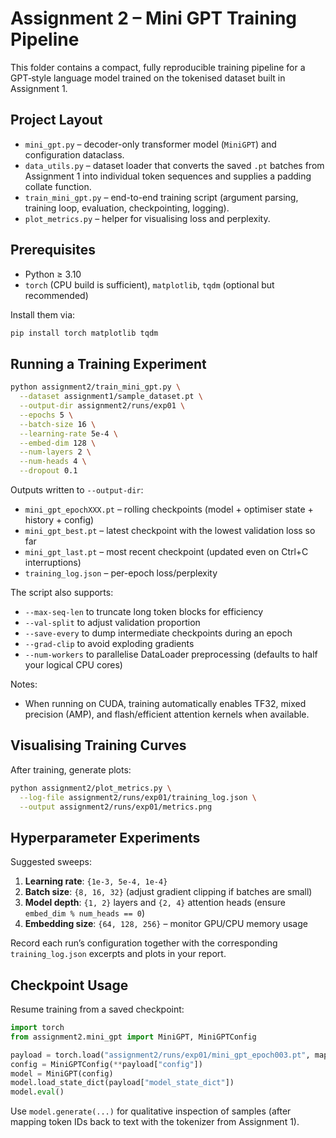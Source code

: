 # Assignment 2 – Mini GPT Training Pipeline

This folder contains a compact, fully reproducible training pipeline for a GPT‑style language model trained on the tokenised dataset built in Assignment 1.

## Project Layout
- `mini_gpt.py` – decoder-only transformer model (`MiniGPT`) and configuration dataclass.
- `data_utils.py` – dataset loader that converts the saved `.pt` batches from Assignment 1 into individual token sequences and supplies a padding collate function.
- `train_mini_gpt.py` – end-to-end training script (argument parsing, training loop, evaluation, checkpointing, logging).
- `plot_metrics.py` – helper for visualising loss and perplexity.

## Prerequisites
- Python ≥ 3.10
- `torch` (CPU build is sufficient), `matplotlib`, `tqdm` (optional but recommended)

Install them via:
```bash
pip install torch matplotlib tqdm
```

## Running a Training Experiment
```bash
python assignment2/train_mini_gpt.py \
  --dataset assignment1/sample_dataset.pt \
  --output-dir assignment2/runs/exp01 \
  --epochs 5 \
  --batch-size 16 \
  --learning-rate 5e-4 \
  --embed-dim 128 \
  --num-layers 2 \
  --num-heads 4 \
  --dropout 0.1
```

Outputs written to `--output-dir`:
- `mini_gpt_epochXXX.pt` – rolling checkpoints (model + optimiser state + history + config)
- `mini_gpt_best.pt` – latest checkpoint with the lowest validation loss so far
- `mini_gpt_last.pt` – most recent checkpoint (updated even on Ctrl+C interruptions)
- `training_log.json` – per-epoch loss/perplexity

The script also supports:
- `--max-seq-len` to truncate long token blocks for efficiency
- `--val-split` to adjust validation proportion
- `--save-every` to dump intermediate checkpoints during an epoch
- `--grad-clip` to avoid exploding gradients
- `--num-workers` to parallelise DataLoader preprocessing (defaults to half your logical CPU cores)

Notes:
- When running on CUDA, training automatically enables TF32, mixed precision (AMP), and flash/efficient attention kernels when available.

## Visualising Training Curves
After training, generate plots:
```bash
python assignment2/plot_metrics.py \
  --log-file assignment2/runs/exp01/training_log.json \
  --output assignment2/runs/exp01/metrics.png
```

## Hyperparameter Experiments
Suggested sweeps:
1. **Learning rate**: `{1e-3, 5e-4, 1e-4}`
2. **Batch size**: `{8, 16, 32}` (adjust gradient clipping if batches are small)
3. **Model depth**: `{1, 2}` layers and `{2, 4}` attention heads (ensure `embed_dim % num_heads == 0`)
4. **Embedding size**: `{64, 128, 256}` – monitor GPU/CPU memory usage

Record each run’s configuration together with the corresponding `training_log.json` excerpts and plots in your report.

## Checkpoint Usage
Resume training from a saved checkpoint:
```python
import torch
from assignment2.mini_gpt import MiniGPT, MiniGPTConfig

payload = torch.load("assignment2/runs/exp01/mini_gpt_epoch003.pt", map_location="cpu")
config = MiniGPTConfig(**payload["config"])
model = MiniGPT(config)
model.load_state_dict(payload["model_state_dict"])
model.eval()
```

Use `model.generate(...)` for qualitative inspection of samples (after mapping token IDs back to text with the tokenizer from Assignment 1).
